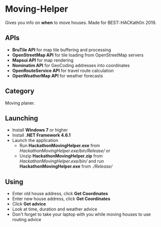 # Moving-Helper
Gives you info on **when** to move houses. Made for BEST::HACKath0n 2019.

## APIs
- **BruTile API** for map tile buffering and processing
- **OpenStreetMap API** for tile loading from OpenStreetMap servers
- **Mapsui API** for map rendering
- **Nominatim API** for GeoCoding addresses into coordinates
- **OpenRouteService API** for travel route calculation
- **OpenWeatherMap API** for weather forecasts

## Category
Moving planer.

## Launching
- Install **Windows 7** or higher
- Install **.NET Framework 4.6.1**
- Launch the application
  - Run **HackathonMovingHelper.exe** from *HackathonMovingHelper.exe/bin/Release/* or
  - Unzip **HackathonMovingHelper.zip** from *HackathonMovingHelper.exe/bin/* and run **HackathonMovingHelper.exe** from *./Release/*

## Using
- Enter old house address, click **Get Coordinates**
- Enter new house address, click **Get Coordinates**
- Click **Get advice**
- Look at time, duration and weather advice
- Don't forget to take your laptop with you while moving houses to use routing advice
